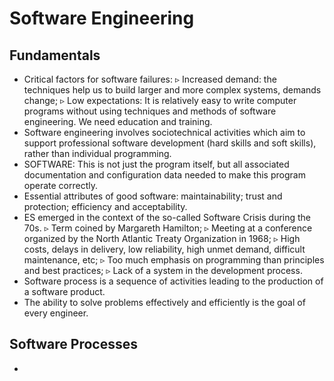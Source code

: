 # Software Engineering

## Fundamentals
- Critical factors for software failures:
▹ Increased demand: the techniques help us to build larger and more complex systems, demands change;
▹ Low expectations: It is relatively easy to write computer programs without using techniques and methods of software engineering. We need education and training.
- Software engineering involves sociotechnical activities which aim to support professional software development (hard skills and soft skills), rather than individual programming.
- SOFTWARE: This is not just the program itself, but all associated documentation and configuration data needed to make this program operate correctly.
- Essential attributes of good software: maintainability; trust and protection; efficiency and acceptability.
- ES emerged in the context of the so-called Software Crisis during the 70s.
▹ Term coined by Margareth Hamilton;
▹ Meeting at a conference organized by the North Atlantic Treaty Organization in 1968;
▹ High costs, delays in delivery, low reliability, high unmet demand, difficult maintenance, etc;
▹ Too much emphasis on programming than principles and best practices;
▹ Lack of a system in the development process.
- Software process is a sequence of activities leading to the production of a software product.
- The ability to solve problems effectively and efficiently is the goal of every engineer.


## Software Processes
- 





